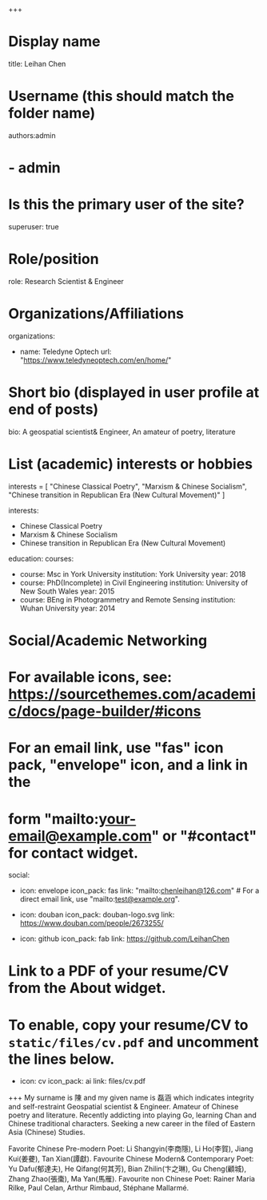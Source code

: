 +++
# Display name
title: Leihan Chen

# Username (this should match the folder name)
authors:admin
# - admin

# Is this the primary user of the site?
superuser: true

# Role/position
role: Research Scientist & Engineer

# Organizations/Affiliations
organizations:
- name: Teledyne Optech
  url: "https://www.teledyneoptech.com/en/home/"

# Short bio (displayed in user profile at end of posts)
bio: A geospatial scientist& Engineer, An amateur of poetry, literature

# List (academic) interests or hobbies
interests = [
  "Chinese Classical Poetry",
  "Marxism & Chinese Socialism",
  "Chinese transition in Republican Era (New Cultural Movement)"
]

interests:
- Chinese Classical Poetry
- Marxism & Chinese Socialism
- Chinese transition in Republican Era (New Cultural Movement)

education:
  courses:
  - course: Msc in York University
    institution: York University
    year: 2018
  - course: PhD(Incomplete) in Civil Engineering
    institution: University of New South Wales
    year: 2015
  - course: BEng in Photogrammetry and Remote Sensing
    institution: Wuhan University
    year: 2014

# Social/Academic Networking
# For available icons, see: https://sourcethemes.com/academic/docs/page-builder/#icons
#   For an email link, use "fas" icon pack, "envelope" icon, and a link in the
#   form "mailto:your-email@example.com" or "#contact" for contact widget.
social:
- icon: envelope
  icon_pack: fas
  link: "mailto:chenleihan@126.com"    # For a direct email link, use "mailto:test@example.org".

- icon: douban
  icon_pack: douban-logo.svg
  link: https://www.douban.com/people/2673255/

- icon: github
  icon_pack: fab
  link: https://github.com/LeihanChen

# Link to a PDF of your resume/CV from the About widget.
# To enable, copy your resume/CV to `static/files/cv.pdf` and uncomment the lines below.
- icon: cv
  icon_pack: ai
  link: files/cv.pdf

+++
My surname is 陳 and my given name is 磊涵 which indicates integrity and self-restraint
Geospatial scientist & Engineer. 
Amateur of Chinese poetry and literature.
Recently addicting into playing Go, learning Chan and Chinese traditional characters.
Seeking a new career in the filed of Eastern Asia (Chinese) Studies.

Favorite Chinese Pre-modern Poet: Li Shangyin(李商隱), Li Ho(李賀), Jiang Kui(姜虁), Tan Xian(譚獻).
Favourite Chinese Modern& Contemporary Poet: Yu Dafu(郁達夫), He Qifang(何其芳), Bian Zhilin(卞之琳), Gu Cheng(顧城), Zhang Zhao(張棗), Ma Yan(馬雁).
Favourite non Chinese Poet: Rainer Maria Rilke, Paul Celan, Arthur Rimbaud, Stéphane Mallarmé.
